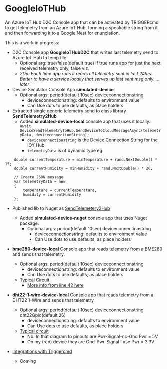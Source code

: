 # GoogleIoTHub
An Azure IoT Hub D2C Console app that can be activated by TRIGGERcmd to get telemetry from an Azure IoT Hub, 
forming a speakable string from it and then forwarding it to a Google Nest for enunciation.

This is a work in progress:

- D2C Console app **GoogleIoTHubD2C** that writes last telemetry send to Azure IoT Hub to temp file.
  - Optional arg: true/false(default true) if true runs app for just the next received telemetry only, false viz.
  - _2Do: Each time app runs it reads all telemetry sent in last 24hrs. Better to have a service locally that serves up last sent msg only. ... later_
- Device Simulator Console App **simulated-device**
  - Optional args: period(default 10sec)  deviceconnectionstring
    - deviceconnectionstring: defaults to environment value
    - Can Use dots to use defaults, as place holders
- Extracted single generic telemetry send to class library **SendTelemetry2Hub**
  - Added **simulated-device-local** console app that uses it locally.:  
    ```await DeviceSendTelemetryToHub.SendDeviceToCloudMessageAsync(telemetryData, deviceconnectionString);```
    - ```deviceconnectionstring``` is the Device Connection String for the IOY Hub
    -  ```telemetryData``` is of dynamic type eg:  
```
    double currentTemperature = minTemperature + rand.NextDouble() * 15;
    double currentHumidity = minHumidity + rand.NextDouble() * 20;

    // Create JSON message
    var telemetryData = new
    {
        temperature = currentTemperature,
        humidity = currentHumidity
    };

```
- Published lib to Nuget as [SendTelemetery2Hub](https://www.nuget.org/packages/SendTelemetry2Hub/)
  - Added **simulated-device-nuget** console app that uses Nuget package.
    - Optional args: period(default 10sec)  deviceconnectionstring
      - deviceconnectionstring: defaults to environment value
      - Can Use dots to use defaults, as place holders
- **bme280-device-local** Console app that reads telemetry from a BME280 and sends that telemetry.
  - Optional args: period(default 10sec)  deviceconnectionstring
    - deviceconnectionstring: defaults to environment value
    - Can Use dots to use defaults, as place holders
  - [Typical Circuit](https://github.com/djaus2/DNETCoreGPIO/blob/master/DNETCoreGPIO/Circuits/rpi-bmp280_i2c.png)
    - [More info from line 42 here](https://github.com/djaus2/DNETCoreGPIO/blob/master/DNETCoreGPIO/BMX280Sampler.cs)
- **dht22-1-wire-device-local** Console app that reads telemetry from a DHT22 1-Wire and sends that telemetry
  - Optional args: period(default 10sec)  deviceconnectionstring dht22Gpio(default 26)
    - deviceconnectionstring: defaults to environment value
    - Can Use dots to use defaults, as place holders 
  - [Typical circuit](https://github.com/djaus2/DNETCoreGPIO/blob/master/DNETCoreGPIO/Circuits/dht22.png) 
    - Nb: In that diagram to pinouts are Pwr-Signal-nc-Gnd  Pwr = 5V
    - On my (red) device they are Gnd-Pwr-Signal  I use Pwr = 3.3V

- [Integrations with Triggercmd](https://github.com/djaus2/TRIGGERcmdRPi)
  - Coming